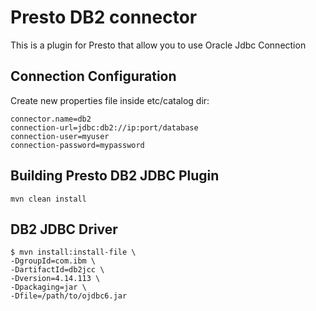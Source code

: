 # Presto DB2 connector

This is a plugin for Presto that allow you to use Oracle Jdbc Connection

## Connection Configuration

Create new properties file inside etc/catalog dir:

    connector.name=db2
    connection-url=jdbc:db2://ip:port/database
    connection-user=myuser
    connection-password=mypassword

## Building Presto DB2 JDBC Plugin

    mvn clean install
    
## DB2 JDBC Driver
```
$ mvn install:install-file \
-DgroupId=com.ibm \
-DartifactId=db2jcc \
-Dversion=4.14.113 \
-Dpackaging=jar \
-Dfile=/path/to/ojdbc6.jar
```
